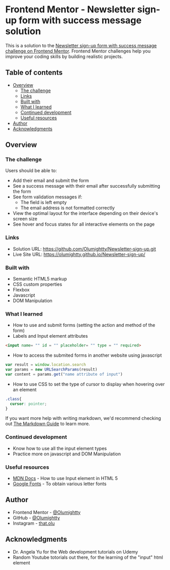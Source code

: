 # Frontend Mentor - Newsletter sign-up form with success message solution

This is a solution to the [Newsletter sign-up form with success message challenge on Frontend Mentor](https://www.frontendmentor.io/challenges/newsletter-signup-form-with-success-message-3FC1AZbNrv). Frontend Mentor challenges help you improve your coding skills by building realistic projects. 

## Table of contents

- [Overview](#overview)
  - [The challenge](#the-challenge)
  - [Links](#links)
  - [Built with](#built-with)
  - [What I learned](#what-i-learned)
  - [Continued development](#continued-development)
  - [Useful resources](#useful-resources)
- [Author](#author)
- [Acknowledgments](#acknowledgments)


## Overview

### The challenge

Users should be able to:

- Add their email and submit the form
- See a success message with their email after successfully submitting the form
- See form validation messages if:
  - The field is left empty
  - The email address is not formatted correctly
- View the optimal layout for the interface depending on their device's screen size
- See hover and focus states for all interactive elements on the page

### Links

- Solution URL: https://github.com/Olumightty/Newsletter-sign-up.git
- Live Site URL: https://olumightty.github.io/Newsletter-sign-up/


### Built with

- Semantic HTML5 markup
- CSS custom properties
- Flexbox
- Javascript
- DOM Manipulation


### What I learned

- How to use and submit forms (setting the action and method of the form)
- Labels and Input element attributes

```html
<input name= "" id = "" placeholder= "" type = "" required>
```

- How to access the submited forms in another website using javascript

```js
var result = window.location.search
var params = new URLSearchParams(result)
var content = params.get("name attribute of input")
```
- How to use CSS to set the type of cursor to display when hovering over an element

```css
.class{
  cursor: pointer;
}
```


If you want more help with writing markdown, we'd recommend checking out [The Markdown Guide](https://www.markdownguide.org/) to learn more.


### Continued development

- Know how to use all the input element types
- Practice more on javascript and DOM Manipulation

### Useful resources

- [MDN Docs](https://developer.mozilla.org/en-US/docs/Web/HTML/Element/input) - How to use Input element in HTML 5
- [Google Fonts](https://fonts.google.com/) - To obtain various letter fonts



## Author

- Frontend Mentor - [@Olumightty](https://www.frontendmentor.io/profile/Olumightty)
- GitHub - [@Olumightty](https://github.com/Olumightty)
- Instagram - [that.olu](https://www.instagram.com/that.olu/)


## Acknowledgments

- Dr. Angela Yu for the Web development tutorials on Udemy
- Random Youtube totorials out there, for the learning of the "input" html element

